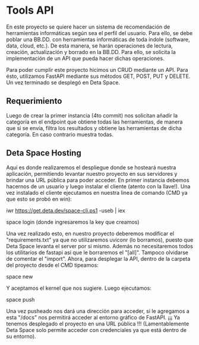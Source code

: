 # Tools API

En este proyecto se quiere hacer un sistema de recomendación de herramientas informáticas según sea el perfil del usuario.
Para ello, se debe poblar una BB.DD. con herramientas informáticas de toda índole (software, data, cloud, etc.).
De esta manera, se harán operaciones de lectura, creación, actualización y borrado en la BB.DD. Para ello, se solicita la 
implementación de un API que pueda hacer dichas operaciones.

Para poder cumplir este proyecto hicimos un CRUD mediante un API. Para ésto, utilizamos FastAPI mediante sus
métodos GET, POST, PUT y DELETE. Un vez terminado se desplegó en Deta Space.

## Requerimiento
Luego de crear la primer instancia (4to commit) nos solicitan añadir la categoría en el endpoint que obtiene todas las 
herramientas, de manera que si se envía, filtra los resultados y obtiene las herramientas de dicha categoría. En caso 
contrario muestra todas.

## Deta Space Hosting
Aquí es donde realizaremos el despliegue donde se hosteará nuestra aplicación, permitiendo levantar nuestro proyecto en sus 
servidores y brindar una URL pública para poder acceder. En primer instancia debemos hacernos de un usuario y luego instalar 
el cliente (atento con la llave!). Una vez instalado el cliente ejecutamos en nuestra linea de comando (CMD ya que esto se probó en win): 

iwr https://get.deta.dev/space-cli.ps1 -useb | iex 

space login (donde ingresaremos la key que creamos)

Una vez realizado esto, en nuestro proyecto deberemos modificar el "requirements.txt" ya que no utilizaremos uviconr (lo borramos), 
puesto que Deta Space levanta el server por si mismo. Además no necesitaremos todos los utilitarios de fastapi asi que le borraremos el "[all]". 
Tampoco olvidarse de comentar el "import". Ahora, para desplegar la API, dentro de la carpeta del proyecto desde el CMD tipeamos: 

space new 

Y aceptamos el kernel que nos sugiere. Luego ejecutamos: 

space push 

Una vez pusheado nos dará una dirección para acceder, si le agregamos a esta "/docs" nos permitirá acceder al entorno gráfico de FastAPI. 
¡¡¡ Ya tenemos desplegado el proyecto en una URL pública !!! (Lamentablemente Deta Space solo permite acceder con credenciales ya que está dentro de su entorno).